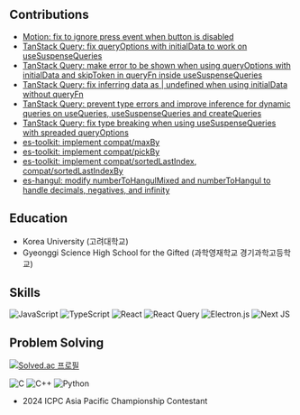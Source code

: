 ## Contributions
- [Motion: fix to ignore press event when button is disabled](https://github.com/motiondivision/motion/pull/3056)
- [TanStack Query: fix queryOptions with initialData to work on useSuspenseQueries](https://github.com/TanStack/query/pull/8658)
- [TanStack Query: make error to be shown when using queryOptions with initialData and skipToken in queryFn inside useSuspenseQueries](https://github.com/TanStack/query/pull/8665)
- [TanStack Query: fix inferring data as | undefined when using initialData without queryFn](https://github.com/TanStack/query/pull/8674)
- [TanStack Query: prevent type errors and improve inference for dynamic queries on useQueries, useSuspenseQueries and createQueries](https://github.com/TanStack/query/pull/8624)
- [TanStack Query: fix type breaking when using useSuspenseQueries with spreaded queryOptions](https://github.com/TanStack/query/pull/8709)
- [es-toolkit: implement compat/maxBy](https://github.com/toss/es-toolkit/pull/949)
- [es-toolkit: implement compat/pickBy](https://github.com/toss/es-toolkit/pull/950)
- [es-toolkit: implement compat/sortedLastIndex, compat/sortedLastIndexBy](https://github.com/toss/es-toolkit/pull/952)
- [es-hangul: modify numberToHangulMixed and numberToHangul to handle decimals, negatives, and infinity](https://github.com/toss/es-hangul/pull/323)

## Education
- Korea University (고려대학교)
- Gyeonggi Science High School for the Gifted (과학영재학교 경기과학고등학교)

## Skills
![JavaScript](https://img.shields.io/badge/javascript-%23323330.svg?style=for-the-badge&logo=javascript&logoColor=%23F7DF1E)
![TypeScript](https://img.shields.io/badge/typescript-%23007ACC.svg?style=for-the-badge&logo=typescript&logoColor=white)
![React](https://img.shields.io/badge/react-%2320232a.svg?style=for-the-badge&logo=react&logoColor=%2361DAFB)
![React Query](https://img.shields.io/badge/-React%20Query-FF4154?style=for-the-badge&logo=react%20query&logoColor=white)
![Electron.js](https://img.shields.io/badge/Electron-191970?style=for-the-badge&logo=Electron&logoColor=white)
![Next JS](https://img.shields.io/badge/Next-black?style=for-the-badge&logo=next.js&logoColor=white)

## Problem Solving
[![Solved.ac
프로필](http://mazassumnida.wtf/api/v2/generate_badge?boj=mintway0341)](https://solved.ac/mintway0341)

![C](https://img.shields.io/badge/c-%2300599C.svg?style=for-the-badge&logo=c&logoColor=white)
![C++](https://img.shields.io/badge/c++-%2300599C.svg?style=for-the-badge&logo=c%2B%2B&logoColor=white)
![Python](https://img.shields.io/badge/python-3670A0?style=for-the-badge&logo=python&logoColor=ffdd54)

- 2024 ICPC Asia Pacific Championship Contestant
